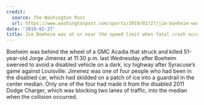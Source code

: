 ```yaml
---
credit:
  source: The Washington Post
  url: https://www.washingtonpost.com/sports/2019/02/27/jim-boeheim-was-or-near-speed-limit-when-fatal-crash-occurred-da-says/
date: '2019-02-27'
title: Jim Boeheim was at or near the speed limit when fatal crash occurred, DA says
---
```



Boeheim was behind the wheel of a GMC Acadia that struck and killed 51-year-old Jorge Jimenez at 11:30 p.m. last Wednesday after Boeheim swerved to avoid a disabled vehicle on a dark, icy highway after Syracuse’s game against Louisville. Jimenez was one of four people who had been in the disabled car, which had skidded on a patch of ice into a guardrail in the center median. Only one of the four had made it from the disabled 2011 Dodge Charger, which was blocking two lanes of traffic, into the median when the collision occurred.